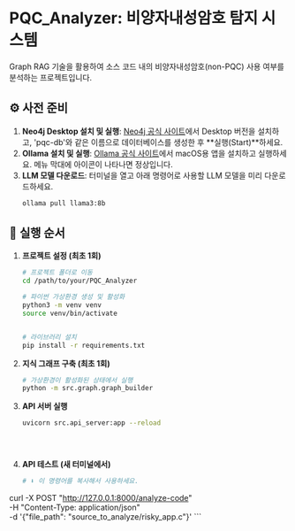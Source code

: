 # PQC_Analyzer: 비양자내성암호 탐지 시스템

Graph RAG 기술을 활용하여 소스 코드 내의 비양자내성암호(non-PQC) 사용 여부를 분석하는 프로젝트입니다.

## ⚙️ 사전 준비

1.  **Neo4j Desktop 설치 및 실행**: [Neo4j 공식 사이트](https://neo4j.com/download/)에서 Desktop 버전을 설치하고, 'pqc-db'와 같은 이름으로 데이터베이스를 생성한 후 **실행(Start)**하세요.
2.  **Ollama 설치 및 실행**: [Ollama 공식 사이트](https://ollama.com/)에서 macOS용 앱을 설치하고 실행하세요. 메뉴 막대에 아이콘이 나타나면 정상입니다.
3.  **LLM 모델 다운로드**: 터미널을 열고 아래 명령어로 사용할 LLM 모델을 미리 다운로드하세요.
    ```bash
    ollama pull llama3:8b
    ```

## 🚀 실행 순서

1.  **프로젝트 설정 (최초 1회)**
    ```bash
    # 프로젝트 폴더로 이동
    cd /path/to/your/PQC_Analyzer

    # 파이썬 가상환경 생성 및 활성화
    python3 -m venv venv
    source venv/bin/activate


    # 라이브러리 설치
    pip install -r requirements.txt
    ```

2.  **지식 그래프 구축 (최초 1회)**
    ```bash
    # 가상환경이 활성화된 상태에서 실행
    python -m src.graph.graph_builder
    ```

3.  **API 서버 실행**
    ```bash
    uvicorn src.api_server:app --reload





    ```

4.  **API 테스트 (새 터미널에서)**
    ```bash
    # ⬇️ 이 명령어를 복사해서 사용하세요.

curl -X POST "http://127.0.0.1:8000/analyze-code" \
-H "Content-Type: application/json" \
-d '{"file_path": "source_to_analyze/risky_app.c"}'
    ```
